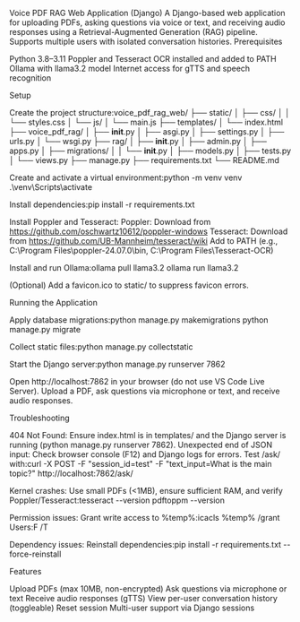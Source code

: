 Voice PDF RAG Web Application (Django)
A Django-based web application for uploading PDFs, asking questions via voice or text, and receiving audio responses using a Retrieval-Augmented Generation (RAG) pipeline. Supports multiple users with isolated conversation histories.
Prerequisites

Python 3.8–3.11
Poppler and Tesseract OCR installed and added to PATH
Ollama with llama3.2 model
Internet access for gTTS and speech recognition

Setup

Create the project structure:voice_pdf_rag_web/
├── static/
│   ├── css/
│   │   └── styles.css
│   └── js/
│       └── main.js
├── templates/
│   └── index.html
├── voice_pdf_rag/
│   ├── __init__.py
│   ├── asgi.py
│   ├── settings.py
│   ├── urls.py
│   └── wsgi.py
├── rag/
│   ├── __init__.py
│   ├── admin.py
│   ├── apps.py
│   ├── migrations/
│   │   └── __init__.py
│   ├── models.py
│   ├── tests.py
│   └── views.py
├── manage.py
├── requirements.txt
└── README.md


Create and activate a virtual environment:python -m venv venv
.\venv\Scripts\activate


Install dependencies:pip install -r requirements.txt


Install Poppler and Tesseract:
Poppler: Download from https://github.com/oschwartz10612/poppler-windows
Tesseract: Download from https://github.com/UB-Mannheim/tesseract/wiki
Add to PATH (e.g., C:\Program Files\poppler-24.07.0\bin, C:\Program Files\Tesseract-OCR)


Install and run Ollama:ollama pull llama3.2
ollama run llama3.2


(Optional) Add a favicon.ico to static/ to suppress favicon errors.

Running the Application

Apply database migrations:python manage.py makemigrations
python manage.py migrate


Collect static files:python manage.py collectstatic


Start the Django server:python manage.py runserver 7862


Open http://localhost:7862 in your browser (do not use VS Code Live Server).
Upload a PDF, ask questions via microphone or text, and receive audio responses.

Troubleshooting

404 Not Found: Ensure index.html is in templates/ and the Django server is running (python manage.py runserver 7862).
Unexpected end of JSON input: Check browser console (F12) and Django logs for errors. Test /ask/ with:curl -X POST -F "session_id=test" -F "text_input=What is the main topic?" http://localhost:7862/ask/


Kernel crashes: Use small PDFs (<1MB), ensure sufficient RAM, and verify Poppler/Tesseract:tesseract --version
pdftoppm --version


Permission issues: Grant write access to %temp%:icacls %temp% /grant Users:F /T


Dependency issues: Reinstall dependencies:pip install -r requirements.txt --force-reinstall



Features

Upload PDFs (max 10MB, non-encrypted)
Ask questions via microphone or text
Receive audio responses (gTTS)
View per-user conversation history (toggleable)
Reset session
Multi-user support via Django sessions
